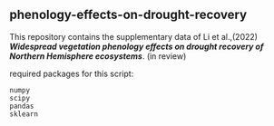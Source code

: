 ## phenology-effects-on-drought-recovery

This repository contains the supplementary data of Li et al.,(2022)
_**Widespread vegetation phenology effects on drought recovery of Northern Hemisphere ecosystems**_. (in review)

required packages for this script:
```
numpy
scipy
pandas
sklearn
```
